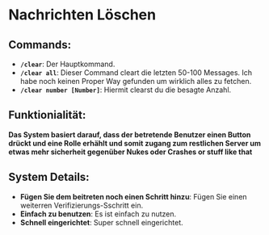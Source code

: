 # Nachrichten Löschen

## Commands:

- **`/clear`**: Der Hauptkommand.
- **`/clear all`**: Dieser Command cleart die letzten 50-100 Messages. Ich habe noch keinen Proper Way gefunden um wirklich alles zu fetchen.
- **`/clear number [Number]`**: Hiermit clearst du die besagte Anzahl.


## Funktionialität:

**Das System basiert darauf, dass der betretende Benutzer einen Button drückt und eine Rolle erhählt und somit zugang zum restlichen Server um etwas mehr sicherheit gegenüber Nukes oder Crashes or stuff like that**



## System Details:


- **Fügen Sie dem beitreten noch einen Schritt hinzu**: Fügen Sie einen weiterren Verifizierungs-Sschritt ein.
- **Einfach zu benutzen**: Es ist einfach zu nutzen.
- **Schnell eingerichtet**: Super schnell eingerichtet.
